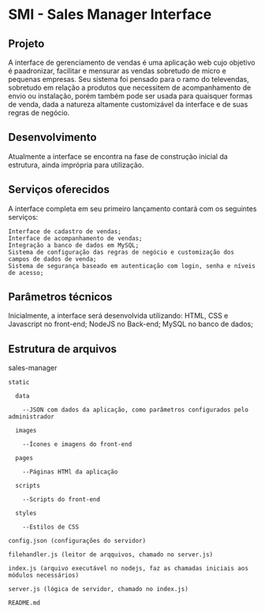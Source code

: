 # SMI - Sales Manager Interface

## Projeto

A interface de gerenciamento de vendas é uma aplicação web cujo objetivo é paadronizar, facilitar e mensurar as vendas sobretudo de micro e pequenas empresas. Seu sistema foi pensado para o ramo do televendas, sobretudo em relação a produtos que necessitem de acompanhamento de envio ou instalação, porém também pode ser usada para quaisquer formas de venda, dada a natureza altamente customizável da interface e de suas regras de negócio.

## Desenvolvimento

Atualmente a interface se encontra na fase de construção inicial da estrutura, ainda imprópria para utilização.

## Serviços oferecidos

A interface completa em seu primeiro lançamento contará com os seguintes serviços:

    Interface de cadastro de vendas;
    Interface de acompanhamento de vendas;
    Integração a banco de dados em MySQL;
    Sistema de configuração das regras de negócio e customização dos campos de dados de venda;
    Sistema de segurança baseado em autenticação com login, senha e níveis de acesso;

## Parâmetros técnicos

Inicialmente, a interface será desenvolvida utilizando:
    HTML, CSS e Javascript no front-end;
    NodeJS no Back-end;
    MySQL no banco de dados;

## Estrutura de arquivos

sales-manager

    static

      data

        --JSON com dados da aplicação, como parâmetros configurados pelo administrador

      images

        --Ícones e imagens do front-end

      pages

        --Páginas HTMl da aplicação

      scripts

        --Scripts do front-end

      styles

        --Estilos de CSS

    config.json (configurações do servidor)

    filehandler.js (leitor de arqquivos, chamado no server.js)

    index.js (arquivo executável no nodejs, faz as chamadas iniciais aos módulos necessários)

    server.js (lógica de servidor, chamado no index.js)

    README.md